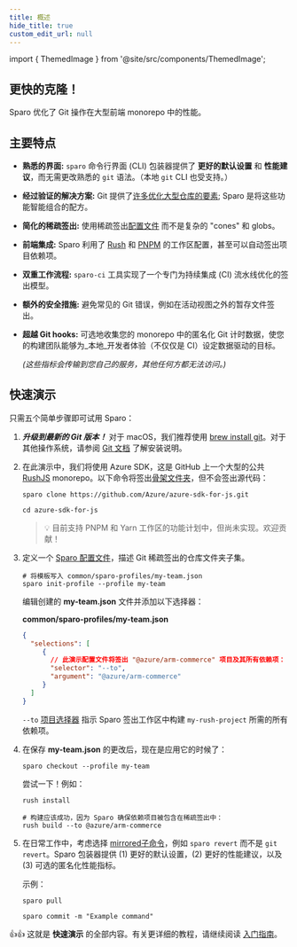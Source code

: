 ```yaml
---
title: 概述
hide_title: true
custom_edit_url: null
---
```


import { ThemedImage } from '@site/src/components/ThemedImage';

<div style={{ display: 'flex', justifyContent: 'center', alignItems: 'center' }}>
  <ThemedImage
    srcLight="images/site/sparo-logo.svg"
    srcDark="images/site/sparo-logo-dark.svg"
    alt="Sparo"
    title="Sparo"
    style={{ width: '380px', paddingTop: '30px' }}
    />
</div>



## 更快的克隆！

Sparo 优化了 Git 操作在大型前端 monorepo 中的性能。

<!-- ---------------------------------------------------------------------------- -->

## 主要特点

- **熟悉的界面:** `sparo` 命令行界面 (CLI) 包装器提供了 **更好的默认设置** 和 **性能建议**，而无需更改熟悉的 `git` 语法。（本地 `git` CLI 也受支持。）
- **经过验证的解决方案:** Git 提供了[许多优化大型仓库的要素](https://tiktok.github.io/sparo/pages/reference/git_optimization/); Sparo 是将这些功能智能组合的配方。
- **简化的稀疏签出:** 使用稀疏签出[配置文件](https://tiktok.github.io/sparo/pages/guide/sparo_profiles/) 而不是复杂的 "cones" 和 globs。
- **前端集成:** Sparo 利用了 [Rush](https://rushjs.io/) 和 [PNPM](https://pnpm.io/) 的工作区配置，甚至可以自动签出项目依赖项。
- **双重工作流程:** `sparo-ci` 工具实现了一个专门为持续集成 (CI) 流水线优化的签出模型。
- **额外的安全措施:** 避免常见的 Git 错误，例如在活动视图之外的暂存文件签出。
- **超越 Git hooks:** 可选地收集您的 monorepo 中的匿名化 Git 计时数据，使您的构建团队能够为_本地_开发者体验（不仅仅是 CI）设定数据驱动的目标。

  _(这些指标会传输到您自己的服务，其他任何方都无法访问。)_

<!-- ---------------------------------------------------------------------------- -->


## 快速演示

只需五个简单步骤即可试用 Sparo：

1. _**升级到最新的 Git 版本！**_ 对于 macOS，我们推荐使用 [brew install git](https://git-scm.com/download/mac)。对于其他操作系统，请参阅 [Git 文档](https://git-scm.com/book/en/v2/Getting-Started-Installing-Git) 了解安装说明。

2. 在此演示中，我们将使用 Azure SDK，这是 GitHub 上一个大型的公共 [RushJS](https://rushjs.io/) monorepo。以下命令将签出[骨架文件夹](./pages/reference/skeleton_folders.md)，但不会签出源代码：

   ```shell
   sparo clone https://github.com/Azure/azure-sdk-for-js.git

   cd azure-sdk-for-js
   ```

   > 💡 目前支持 PNPM 和 Yarn 工作区的功能计划中，但尚未实现。欢迎贡献！

3. 定义一个 [Sparo 配置文件](./pages/configs/profile_json.md)，描述 Git 稀疏签出的仓库文件夹子集。

   ```shell
   # 将模板写入 common/sparo-profiles/my-team.json
   sparo init-profile --profile my-team
   ```

   编辑创建的 **my-team.json** 文件并添加以下选择器：

   **common/sparo-profiles/my-team.json**
   ```json
   {
     "selections": [
        {
          // 此演示配置文件将签出 "@azure/arm-commerce" 项目及其所有依赖项：
          "selector": "--to",
          "argument": "@azure/arm-commerce"
        }
     ]
   }
   ```
   `--to` [项目选择器](https://rushjs.io/pages/developer/selecting_subsets/#--to) 指示 Sparo 签出工作区中构建 `my-rush-project` 所需的所有依赖项。



4. 在保存 **my-team.json** 的更改后，现在是应用它的时候了：

   ```shell
   sparo checkout --profile my-team
   ```

   尝试一下！例如：

   ```shell
   rush install

   # 构建应该成功，因为 Sparo 确保依赖项目被包含在稀疏签出中：
   rush build --to @azure/arm-commerce
   ```

5. 在日常工作中，考虑选择 [mirrored子命令](./pages/commands/overview.md)，例如 `sparo revert` 而不是 `git revert`。Sparo 包装器提供 (1) 更好的默认设置，(2) 更好的性能建议，以及 (3) 可选的匿名化性能指标。

   示例：

   ```shell
   sparo pull

   sparo commit -m "Example command"
   ```

👍👍 这就是 **快速演示** 的全部内容。有关更详细的教程，请继续阅读 [入门指南](./pages/guide/getting_started.md)。
